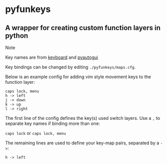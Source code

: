 # pyfunkeys
## A wrapper for creating custom function layers in python
> [!NOTE]
> Key names are from [keyboard](https://github.com/boppreh/keyboard/blob/master/keyboard/_canonical_names.py) and [pyautogui](https://github.com/asweigart/pyautogui/blob/master/pyautogui/_pyautogui_win.py)

Key bindings can be changed by editing `./pyfunkeys/maps.cfg`.

Below is an example config for adding vim style movement keys to the function layer:
```
caps lock, menu
h -> left
j -> down
k -> up
l -> right
```

The first line of the config defines the key(s) used switch layers. Use a `,` to separate key names if binding more than one:

`caps lock` or `caps lock, menu`

The remaining lines are used to define your key-map pairs, separated by a `->`:

`h -> left`
